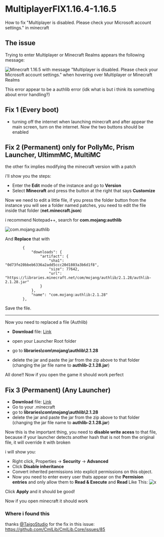 # MultiplayerFIX1.16.4-1.16.5
How to fix "Multiplayer is disabled. Please check your Microsoft account settings." in minecraft

## The issue

Trying to enter Multiplayer or Minecraft Realms appears the following message:

![Minecraft 1.16.5 with message "Multiplayer is disabled. Please check your Microsoft account settings." when hovering over Multiplayer or Minecraft Realms](https://media.discordapp.net/attachments/1122366459927081050/1191924629837709363/170424739111628216.png)

This error appear to be a authlib error (idk what is but i think its something about error handling?)

## Fix 1 (Every boot)

- turning off the internet when launching minecraft and after appear the main screen, turn on the internet. Now the two buttons should be enabled

## Fix 2 (Permanent) only for PollyMc, Prism Launcher, UltimmMC, MultiMC 

the other fix implies modifying the minecraft version with a patch

i'll show you the steps:

- Enter the **Edit** mode of the instance and go to **Version**
- Select **Minecraft** and press the button at the right that says **Customize**

Now we need to edit a little file, if you press the folder button from the instance you will see a folder named patches, you need to edit the file inside that folder (**net.minecraft.json**)

i recommend Notepad++, search for **com.mojang:authlib**

![com.mojang:authlib](https://media.discordapp.net/attachments/1122366459927081050/1191929536913342495/170424856212799276.png)

And **Replace** that with         

```
        {
            "downloads": {
                "artifact": {
                    "sha1": "0d73fe20bbeb6336a2add5ccc20d1803a3b6d1f8",
                    "size": 77642,
                    "url": "https://libraries.minecraft.net/com/mojang/authlib/2.1.28/authlib-2.1.28.jar"
                }
            },
            "name": "com.mojang:authlib:2.1.28"
        },
```

Save the file.

___
Now you need to replaced a file (Authlib)
-  **Download**  file: [Link](https://github.com/CmlLib/CmlLib.Core/files/12069936/authlib-2.1.28-workaround.zip)

- open your Launcher Root folder 
- go to **libraries\com\mojang\authlib\2.1.28** 
- delete the jar and paste the jar from the zip above to that folder (changing the jar file name to **authlib-2.1.28.jar**)

All done!! Now if you open the game it should work perfect


## Fix 3 (Permanent) (Any Launcher)

-  **Download**  file: [Link](https://github.com/CmlLib/CmlLib.Core/files/12069936/authlib-2.1.28-workaround.zip)
- Go to your .minecraft 
- go to **libraries\com\mojang\authlib\2.1.28** 
- delete the jar and paste the jar from the zip above to that folder (changing the jar file name to **authlib-2.1.28.jar**)

Now this is the important thing, you need to **disable write acess**  to that file, because if your launcher detects another hash that is not from the original file, it will override it with broken


i will show you:

- Right click, Properties -> **Security** -> **Advanced**
- Click **Disable inheritance**
- Convert inherited permissions into explicit permissions on this object.
- Now you need to enter every user thats appear on the **Permision entries** and only allow them to **Read & Execute** and **Read**
Like This: ![x](https://media.discordapp.net/attachments/1122366459927081050/1191934316679282748/170424970113938049.png)

Click **Apply** and it should be good!

Now if you open minecraft it should work


### Where i found this 

thanks [@TaigoStudio](https://www.github.com/TaigoStudio) for the fix in this issue: https://github.com/CmlLib/CmlLib.Core/issues/85 
